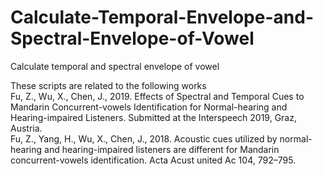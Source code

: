 # Calculate-Temporal-Envelope-and-Spectral-Envelope-of-Vowel
Calculate temporal and spectral envelope of vowel

These scripts are related to the following works  
Fu, Z., Wu, X., Chen, J., 2019. Effects of Spectral and Temporal Cues to Mandarin Concurrent-vowels Identification for Normal-hearing and Hearing-impaired Listeners. Submitted at the Interspeech 2019, Graz, Austria.  
Fu, Z., Yang, H., Wu, X., Chen, J., 2018. Acoustic cues utilized by normal-hearing and hearing-impaired listeners are different for Mandarin concurrent-vowels identification. Acta Acust united Ac 104, 792–795.   
